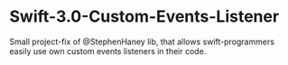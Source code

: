 # Swift-3.0-Custom-Events-Listener
Small project-fix of @StephenHaney lib, that allows swift-programmers easily use own custom events listeners in their code.
